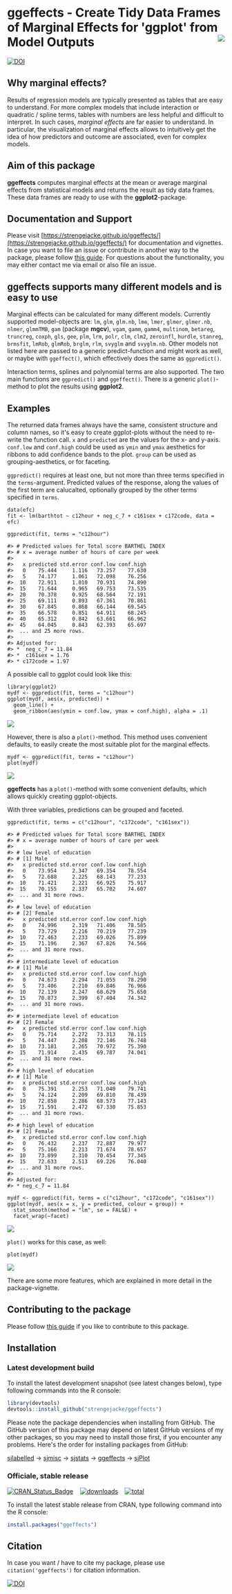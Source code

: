 # ggeffects - Create Tidy Data Frames of Marginal Effects for 'ggplot' from Model Outputs <img src="man/figures/logo.png" align="right" />

[![DOI](http://joss.theoj.org/papers/10.21105/joss.00772/status.svg)](https://doi.org/10.21105/joss.00772)

## Why marginal effects?

Results of regression models are typically presented as tables that are easy to understand. For more complex models that include interaction or quadratic / spline terms, tables with numbers are less helpful and difficult to interpret. In such cases, _marginal effects_ are far easier to understand. In particular, the visualization of marginal effects allows to intuitively get the idea of how predictors and outcome are associated, even for complex models. 

## Aim of this package

**ggeffects** computes marginal effects at the mean or average marginal effects from statistical models and returns the result as tidy data frames. These data frames are ready to use with the **ggplot2**-package.

## Documentation and Support

Please visit [https://strengejacke.github.io/ggeffects/](https://strengejacke.github.io/ggeffects/) for documentation and vignettes. In case you want to file an issue or contribute in another way to the package, please follow [this guide](CONTRIBUTING.md). For questions about the functionality, you may either contact me via email or also file an issue.

## ggeffects supports many different models and is easy to use

Marginal effects can be calculated for many different models. Currently supported model-objects are: `lm`, `glm`, `glm.nb`, `lme`, `lmer`, `glmer`, `glmer.nb`, `nlmer`, `glmmTMB`, `gam` (package **mgcv**), `vgam`, `gamm`, `gamm4`, `multinom`, `betareg`, `truncreg`, `coxph`, `gls`, `gee`, `plm`, `lrm`, `polr`, `clm`, `clm2`, `zeroinfl`, `hurdle`, `stanreg`, `brmsfit`, `lmRob`, `glmRob`, `brglm`, `rlm`, `svyglm` and `svyglm.nb`. Other models not listed here are passed to a generic predict-function and might work as well, or maybe with `ggeffect()`, which effectively does the same as `ggpredict()`.

Interaction terms, splines and polynomial terms are also supported. The two main functions are `ggpredict()` and `ggeffect()`. There is a generic `plot()`-method to plot the results using **ggplot2**.

## Examples

The returned data frames always have the same, consistent structure and column names, so it's easy to create ggplot-plots without the need to re-write the function call. `x` and `predicted` are the values for the x- and y-axis. `conf.low` and `conf.high` could be used as `ymin` and `ymax` aesthetics for ribbons to add confidence bands to the plot. `group` can be used as grouping-aesthetics, or for faceting.

`ggpredict()` requires at least one, but not more than three terms specified in the `terms`-argument. Predicted values of the response, along the values of the first term are calucalted, optionally grouped by the other terms specified in `terms`.

```
data(efc)
fit <- lm(barthtot ~ c12hour + neg_c_7 + c161sex + c172code, data = efc)

ggpredict(fit, terms = "c12hour")

#> # Predicted values for Total score BARTHEL INDEX 
#> # x = average number of hours of care per week 
#> 
#>   x predicted std.error conf.low conf.high
#>   0    75.444     1.116   73.257    77.630
#>   5    74.177     1.061   72.098    76.256
#>  10    72.911     1.010   70.931    74.890
#>  15    71.644     0.965   69.753    73.535
#>  20    70.378     0.925   68.564    72.191
#>  25    69.111     0.893   67.361    70.861
#>  30    67.845     0.868   66.144    69.545
#>  35    66.578     0.851   64.911    68.245
#>  40    65.312     0.842   63.661    66.962
#>  45    64.045     0.843   62.393    65.697
#>  ... and 25 more rows.
#> 
#> Adjusted for:
#> *  neg_c_7 = 11.84
#> *  c161sex = 1.76
#> * c172code = 1.97
```

A possible call to ggplot could look like this:

```
library(ggplot2)
mydf <- ggpredict(fit, terms = "c12hour")
ggplot(mydf, aes(x, predicted)) +
  geom_line() +
  geom_ribbon(aes(ymin = conf.low, ymax = conf.high), alpha = .1)
```
![](man/figures/README-example-1.png)

However, there is also a `plot()`-method. This method uses convenient defaults, to easily create the most suitable plot for the marginal effects.

```
mydf <- ggpredict(fit, terms = "c12hour")
plot(mydf)
```
![](man/figures/README-example-2.png)

**ggeffects** has a `plot()`-method with some convenient defaults, which allows quickly creating ggplot-objects.

With three variables, predictions can be grouped and faceted.

```
ggpredict(fit, terms = c("c12hour", "c172code", "c161sex"))

#> # Predicted values for Total score BARTHEL INDEX 
#> # x = average number of hours of care per week 
#> 
#> # low level of education
#> # [1] Male
#>   x predicted std.error conf.low conf.high
#>   0    73.954     2.347   69.354    78.554
#>   5    72.688     2.225   68.143    77.233
#>  10    71.421     2.221   66.925    75.917
#>  15    70.155     2.337   65.702    74.607
#>  ... and 31 more rows.
#> 
#> # low level of education
#> # [2] Female
#>   x predicted std.error conf.low conf.high
#>   0    74.996     2.319   71.406    78.585
#>   5    73.729     2.216   70.219    77.239
#>  10    72.463     2.233   69.026    75.899
#>  15    71.196     2.367   67.826    74.566
#>  ... and 31 more rows.
#> 
#> # intermediate level of education
#> # [1] Male
#>   x predicted std.error conf.low conf.high
#>   0    74.673     2.294   71.055    78.290
#>   5    73.406     2.210   69.846    76.966
#>  10    72.139     2.247   68.629    75.650
#>  15    70.873     2.399   67.404    74.342
#>  ... and 31 more rows.
#> 
#> # intermediate level of education
#> # [2] Female
#>   x predicted std.error conf.low conf.high
#>   0    75.714     2.272   73.313    78.115
#>   5    74.447     2.208   72.146    76.748
#>  10    73.181     2.265   70.972    75.390
#>  15    71.914     2.435   69.787    74.041
#>  ... and 31 more rows.
#> 
#> # high level of education
#> # [1] Male
#>   x predicted std.error conf.low conf.high
#>   0    75.391     2.253   71.040    79.741
#>   5    74.124     2.209   69.810    78.439
#>  10    72.858     2.286   68.573    77.143
#>  15    71.591     2.472   67.330    75.853
#>  ... and 31 more rows.
#> 
#> # high level of education
#> # [2] Female
#>   x predicted std.error conf.low conf.high
#>   0    76.432     2.237   72.887    79.977
#>   5    75.166     2.213   71.674    78.657
#>  10    73.899     2.310   70.454    77.345
#>  15    72.633     2.513   69.226    76.040
#>  ... and 31 more rows.
#> 
#> Adjusted for:
#> * neg_c_7 = 11.84

mydf <- ggpredict(fit, terms = c("c12hour", "c172code", "c161sex"))
ggplot(mydf, aes(x = x, y = predicted, colour = group)) +
  stat_smooth(method = "lm", se = FALSE) +
  facet_wrap(~facet)
```
![](man/figures/README-example-3.png)

`plot()` works for this case, as well:

```
plot(mydf)
```
![](man/figures/README-example-4.png)

There are some more features, which are explained in more detail in the package-vignette.

## Contributing to the package

Please follow [this guide](CONTRIBUTING.md) if you like to contribute to this package.

## Installation

### Latest development build

To install the latest development snapshot (see latest changes below), type following commands into the R console:

```r
library(devtools)
devtools::install_github("strengejacke/ggeffects")
```

Please note the package dependencies when installing from GitHub. The GitHub version of this package may depend on latest GitHub versions of my other packages, so you may need to install those first, if you encounter any problems. Here's the order for installing packages from GitHub:

[sjlabelled](https://github.com/strengejacke/sjlabelled) &rarr; [sjmisc](https://github.com/strengejacke/sjmisc) &rarr; [sjstats](https://github.com/strengejacke/sjstats) &rarr; [ggeffects](https://github.com/strengejacke/ggeffects) &rarr; [sjPlot](https://github.com/strengejacke/sjPlot)


### Officiale, stable release

[![CRAN_Status_Badge](http://www.r-pkg.org/badges/version/ggeffects)](https://cran.r-project.org/package=ggeffects)
&#160;&#160;
[![downloads](http://cranlogs.r-pkg.org/badges/ggeffects)](http://cranlogs.r-pkg.org/)
&#160;&#160;
[![total](http://cranlogs.r-pkg.org/badges/grand-total/ggeffects)](http://cranlogs.r-pkg.org/)

To install the latest stable release from CRAN, type following command into the R console:

```r
install.packages("ggeffects")
```

## Citation

In case you want / have to cite my package, please use `citation('ggeffects')` for citation information.

[![DOI](http://joss.theoj.org/papers/10.21105/joss.00772/status.svg)](https://doi.org/10.21105/joss.00772)

